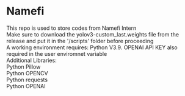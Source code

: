 # Namefi
This repo is used to store codes from Namefi Intern <br />
Make sure to download the yolov3-custom_last.weights file from the release and put it in the '/scripts' folder before proceeding<br />
A working environment requires: Python V3.9. OPENAI API KEY also required in the user enviromnet variable<br />
Additional Libraries:<br />
Python Pillow<br />
Python OPENCV<br />
Python requests<br />
Python OPENAI<br />
